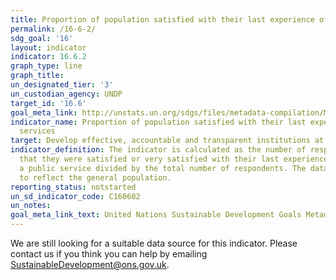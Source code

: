 ```yaml
---
title: Proportion of population satisfied with their last experience of public services
permalink: /16-6-2/
sdg_goal: '16'
layout: indicator
indicator: 16.6.2
graph_type: line
graph_title:
un_designated_tier: '3'
un_custodian_agency: UNDP
target_id: '16.6'
goal_meta_link: http://unstats.un.org/sdgs/files/metadata-compilation/Metadata-Goal-16.pdf
indicator_name: Proportion of population satisfied with their last experience of public
  services
target: Develop effective, accountable and transparent institutions at all levels
indicator_definition: The indicator is calculated as the number of respondents replying
  that they were satisfied or very satisfied with their last experience of accessing
  a public service divided by the total number of respondents. The data may be weighted
  to reflect the general population.
reporting_status: notstarted
un_sd_indicator_code: C160602
un_notes:
goal_meta_link_text: United Nations Sustainable Development Goals Metadata (pdf 1361kB)
---
```


We are still looking for a suitable data source for this indicator. Please contact us if you think you can help by emailing <a href="mailto:SustainableDevelopment@ons.gov.uk">SustainableDevelopment@ons.gov.uk</a>.


